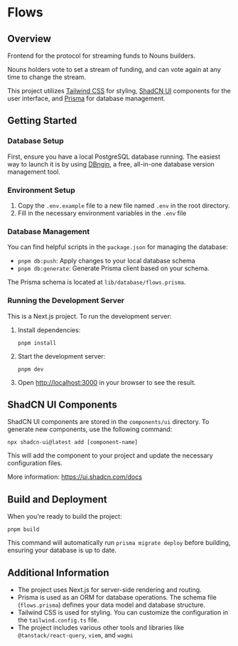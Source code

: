 # Flows

## Overview

Frontend for the protocol for streaming funds to Nouns builders.

Nouns holders vote to set a stream of funding, and can vote again at any time to change the stream.

This project utilizes [Tailwind CSS](https://tailwindcss.com/) for styling, [ShadCN UI](https://ui.shadcn.com/) components for the user interface, and [Prisma](https://www.prisma.io/) for database management.

## Getting Started

### Database Setup

First, ensure you have a local PostgreSQL database running. The easiest way to launch it is by using [DBngin](https://dbngin.com/), a free, all-in-one database version management tool.

### Environment Setup

1. Copy the `.env.example` file to a new file named `.env` in the root directory.
2. Fill in the necessary environment variables in the `.env` file

### Database Management

You can find helpful scripts in the `package.json` for managing the database:

- `pnpm db:push`: Apply changes to your local database schema
- `pnpm db:generate`: Generate Prisma client based on your schema.

The Prisma schema is located at `lib/database/flows.prisma`.

### Running the Development Server

This is a Next.js project. To run the development server:

1. Install dependencies:

   ```
   pnpm install
   ```

2. Start the development server:

   ```
   pnpm dev
   ```

3. Open [http://localhost:3000](http://localhost:3000) in your browser to see the result.

## ShadCN UI Components

ShadCN UI components are stored in the `components/ui` directory. To generate new components, use the following command:

```
npx shadcn-ui@latest add [component-name]
```

This will add the component to your project and update the necessary configuration files.

More information: https://ui.shadcn.com/docs

## Build and Deployment

When you're ready to build the project:

```
pnpm build
```

This command will automatically run `prisma migrate deploy` before building, ensuring your database is up to date.

## Additional Information

- The project uses Next.js for server-side rendering and routing.
- Prisma is used as an ORM for database operations. The schema file (`flows.prisma`) defines your data model and database structure.
- Tailwind CSS is used for styling. You can customize the configuration in the `tailwind.config.ts` file.
- The project includes various other tools and libraries like `@tanstack/react-query`, `viem`, and `wagmi`
